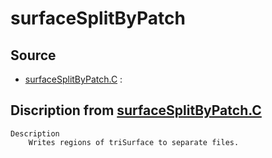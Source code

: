 # surfaceSplitByPatch

## Source

- [surfaceSplitByPatch.C](surfaceSplitByPatch.C) : 


## Discription from [surfaceSplitByPatch.C](surfaceSplitByPatch.C)

```
Description
    Writes regions of triSurface to separate files.


```

